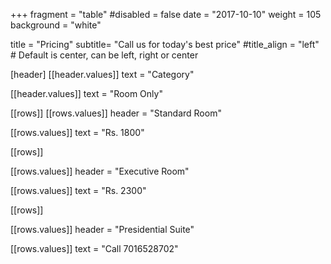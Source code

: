 +++
fragment = "table"
#disabled = false
date = "2017-10-10"
weight = 105
background = "white"

title = "Pricing"
subtitle= "Call us for today's best price"
#title_align = "left" # Default is center, can be left, right or center

[header]
  [[header.values]]
    text = "Category"

  [[header.values]]
    text = "Room Only"




[[rows]]
  [[rows.values]]
    header = "Standard Room"

  [[rows.values]]
    text = "Rs. 1800"



[[rows]]

[[rows.values]]
    header = "Executive Room"

  [[rows.values]]
    text = "Rs. 2300"

 
    
[[rows]]

 [[rows.values]]
    header = "Presidential Suite"

  [[rows.values]]
    text = "Call 7016528702"


